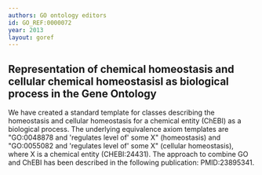 ```yaml
--- 
authors: GO ontology editors
id: GO_REF:0000072
year: 2013
layout: goref
---
```


## Representation of chemical homeostasis and cellular chemical homeostasisl as biological process in the Gene Ontology

We have created a standard template for classes describing the homeostasis and cellular homeostasis for a chemical entity (ChEBI) as a biological process. The underlying equivalence axiom templates are "GO:0048878 and 'regulates level of' some X" (homeostasis) and "GO:0055082 and 'regulates level of' some X" (cellular homeostasis), where X is a chemical entity (CHEBI:24431). The approach to combine GO and ChEBI has been described in the following publication: PMID:23895341.
